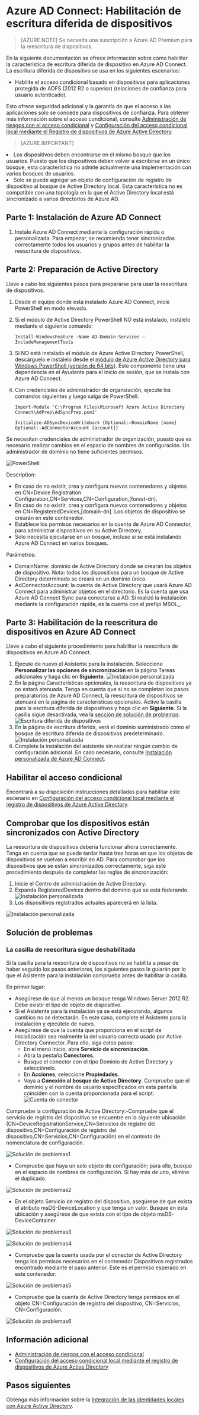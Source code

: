 <properties
	pageTitle="Habilitación de escritura diferida de dispositivos en Azure AD Connect | Microsoft Azure"
	description="En este documento se describe cómo habilitar la escritura diferida de dispositivo con Azure AD Connect"
	services="active-directory"
	documentationCenter=""
	authors="billmath"
	manager="StevenPo"
	editor="curtand"/>

<tags
	ms.service="active-directory"  
	ms.workload="identity"
	ms.tgt_pltfrm="na"
	ms.devlang="na"
	ms.topic="get-started-article"
	ms.date="02/18/2016"
	ms.author="billmath;andkjell"/>

# Azure AD Connect: Habilitación de escritura diferida de dispositivos

>[AZURE.NOTE] Se necesita una suscripción a Azure AD Premium para la reescritura de dispositivos.

En la siguiente documentación se ofrece información sobre cómo habilitar la característica de escritura diferida de dispositivo en Azure AD Connect. La escritura diferida de dispositivo se usa en los siguientes escenarios:

- Habilite el acceso condicional basado en dispositivos para aplicaciones protegida de ADFS (2012 R2 o superior) (relaciones de confianza para usuario autenticado).

Esto ofrece seguridad adicional y la garantía de que el acceso a las aplicaciones solo se concede para dispositivos de confianza. Para obtener más información sobre el acceso condicional, consulte [Administración de riesgos con el acceso condicional](active-directory-conditional-access.md) y [Configuración del acceso condicional local mediante el Registro de dispositivos de Azure Active Directory](https://msdn.microsoft.com/library/azure/dn788908.aspx).

>[AZURE.IMPORTANT]
<li>Los dispositivos deben encontrarse en el mismo bosque que los usuarios. Puesto que los dispositivos deben volver a escribirse en un único bosque, esta característica no admite actualmente una implementación con varios bosques de usuarios.</li> <li>Solo se puede agregar un objeto de configuración de registro de dispositivo al bosque de Active Directory local. Esta característica no es compatible con una topología en la que el Active Directory local está sincronizado a varios directorios de Azure AD.</li>

## Parte 1: Instalación de Azure AD Connect
1. Instale Azure AD Connect mediante la configuración rápida o personalizada. Para empezar, se recomienda tener sincronizados correctamente todos los usuarios y grupos antes de habilitar la reescritura de dispositivos.

## Parte 2: Preparación de Active Directory
Lleve a cabo los siguientes pasos para prepararse para usar la reescritura de dispositivos.

1.	Desde el equipo donde está instalado Azure AD Connect, inicie PowerShell en modo elevado.

2.	Si el módulo de Active Directory PowerShell NO está instalado, instálelo mediante el siguiente comando:

	`Install-WindowsFeature –Name AD-Domain-Services –IncludeManagementTools`

3. Si NO está instalado el módulo de Azure Active Directory PowerShell, descárguelo e instálelo desde el [módulo de Azure Active Directory para Windows PowerShell (versión de 64 bits)](http://go.microsoft.com/fwlink/p/?linkid=236297). Este componente tiene una dependencia en el Ayudante para el inicio de sesión, que se instala con Azure AD Connect.

4.	Con credenciales de administrador de organización, ejecute los comandos siguientes y luego salga de PowerShell.

	`Import-Module 'C:\Program Files\Microsoft Azure Active Directory Connect\AdPrep\AdSyncPrep.psm1'`

	`Initialize-ADSyncDeviceWriteback {Optional:–DomainName [name] Optional:-AdConnectorAccount [account]}`

Se necesitan credenciales de administrador de organización, puesto que es necesario realizar cambios en el espacio de nombres de configuración. Un administrador de dominio no tiene suficientes permisos.

![PowerShell](./media/active-directory-aadconnect-feature-device-writeback/powershell.png)

Description:

- En caso de no existir, crea y configura nuevos contenedores y objetos en CN=Device Registration Configuration,CN=Services,CN=Configuration,[forest-dn].
- En caso de no existir, crea y configura nuevos contenedores y objetos en CN=RegisteredDevices,[domain-dn]. Los objetos de dispositivo se crearán en este contenedor.
- Establece los permisos necesarios en la cuenta de Azure AD Connector, para administrar dispositivos en su Active Directory.
- Solo necesita ejecutarse en un bosque, incluso si se está instalando Azure AD Connect en varios bosques.

Parámetros:

- DomainName: dominio de Active Directory donde se crearán los objetos de dispositivo. Nota: todos los dispositivos para un bosque de Active Directory determinado se creará en un dominio único.
- AdConnectorAccount: la cuenta de Active Directory que usará Azure AD Connect para administrar objetos en el directorio. Es la cuenta que usa Azure AD Connect Sync para conectarse a AD. Si realizó la instalación mediante la configuración rápida, es la cuenta con el prefijo MSOL\_.

## Parte 3: Habilitación de la reescritura de dispositivos en Azure AD Connect
Lleve a cabo el siguiente procedimiento para habilitar la reescritura de dispositivos en Azure AD Connect.

1.	Ejecute de nuevo el Asistente para la instalación. Seleccione **Personalizar las opciones de sincronización** en la página Tareas adicionales y haga clic en **Siguiente**. ![Instalación personalizada](./media/active-directory-aadconnect-feature-device-writeback/devicewriteback2.png)
2.	En la página Características opcionales, la reescritura de dispositivos ya no estará atenuada. Tenga en cuenta que si no se completan los pasos preparatorios de Azure AD Connect, la reescritura de dispositivos se atenuará en la página de características opcionales. Active la casilla para la escritura diferida de dispositivos y haga clic en **Siguiente**. Si la casilla sigue desactivada, vea la [sección de solución de problemas](#the-writeback-checkbox-is-still-disabled). ![Escritura diferida de dispositivos](./media/active-directory-aadconnect-feature-device-writeback/devicewriteback3.png)
3.	En la página de escritura diferida, verá el dominio suministrado como el bosque de escritura diferida de dispositivos predeterminado. ![Instalación personalizada](./media/active-directory-aadconnect-feature-device-writeback/devicewriteback4.png)
4.	Complete la instalación del asistente sin realizar ningún cambio de configuración adicional. En caso necesario, consulte [Instalación personalizada de Azure AD Connect](active-directory-aadconnect-get-started-custom.md).

## Habilitar el acceso condicional
Encontrará a su disposición instrucciones detalladas para habilitar este escenario en [Configuración del acceso condicional local mediante el registro de dispositivos de Azure Active Directory](https://msdn.microsoft.com/library/azure/dn788908.aspx).

## Comprobar que los dispositivos están sincronizados con Active Directory
La reescritura de dispositivos debería funcionar ahora correctamente. Tenga en cuenta que se puede tardar hasta tres horas en que los objetos de dispositivos se vuelvan a escribir en AD. Para comprobar que los dispositivos que se están sincronizados correctamente, siga este procedimiento después de completar las reglas de sincronización:

1.	Inicie el Centro de administración de Active Directory.
2.	Expanda RegisteredDevices dentro del dominio que se está federando. ![Instalación personalizada](./media/active-directory-aadconnect-feature-device-writeback/devicewriteback5.png)
3.	Los dispositivos registrados actuales aparecerá en la lista.

![Instalación personalizada](./media/active-directory-aadconnect-feature-device-writeback/devicewriteback6.png)

## Solución de problemas

### La casilla de reescritura sigue deshabilitada
Si la casilla para la reescritura de dispositivos no se habilita a pesar de haber seguido los pasos anteriores, los siguientes pasos le guiarán por lo que el Asistente para la instalación comprueba antes de habilitar la casilla.

En primer lugar:

- Asegúrese de que al menos un bosque tenga Windows Server 2012 R2. Debe existir el tipo de objeto de dispositivo.
- Si el Asistente para la instalación ya se está ejecutando, algunos cambios no se detectarán. En este caso, complete el Asistente para la instalación y ejecútelo de nuevo.
- Asegúrese de que la cuenta que proporciona en el script de inicialización sea realmente la del usuario correcto usado por Active Directory Connector. Para ello, siga estos pasos:
	- En el menú Inicio, abra **Servicio de sincronización**.
	- Abra la pestaña **Conectores**.
	- Busque el conector con el tipo Dominio de Active Directory y selecciónelo.
	- En **Acciones**, seleccione **Propiedades**.
	- Vaya a **Conexión al bosque de Active Directory**. Compruebe que el dominio y el nombre de usuario especificados en esta pantalla coinciden con la cuenta proporcionada para el script. ![Cuenta de conector](./media/active-directory-aadconnect-feature-device-writeback/connectoraccount.png)

Compruebe la configuración de Active Directory:-Compruebe que el servicio de registro del dispositivo se encuentre en la siguiente ubicación (CN=DeviceRegistrationService,CN=Servicios de registro del dispositivo,CN=Configuración de registro del dispositivo,CN=Servicios,CN=Configuración) en el contexto de nomenclatura de configuración.

![Solución de problemas1](./media/active-directory-aadconnect-feature-device-writeback/troubleshoot1.png)

- Compruebe que haya un solo objeto de configuración; para ello, busque en el espacio de nombres de configuración. Si hay más de uno, elimine el duplicado.

![Solución de problemas2](./media/active-directory-aadconnect-feature-device-writeback/troubleshoot2.png)

- En el objeto Servicio de registro del dispositivo, asegúrese de que exista el atributo msDS-DeviceLocation y que tenga un valor. Busque en esta ubicación y asegúrese de que exista con el tipo de objeto msDS-DeviceContainer.

![Solución de problemas3](./media/active-directory-aadconnect-feature-device-writeback/troubleshoot3.png)

![Solución de problemas4](./media/active-directory-aadconnect-feature-device-writeback/troubleshoot4.png)

- Compruebe que la cuenta usada por el conector de Active Directory tenga los permisos necesarios en el contenedor Dispositivos registrados encontrado mediante el paso anterior. Este es el permiso esperado en este contenedor:

![Solución de problemas5](./media/active-directory-aadconnect-feature-device-writeback/troubleshoot5.png)

- Compruebe que la cuenta de Active Directory tenga permisos en el objeto CN=Configuración de registro del dispositivo, CN=Servicios, CN=Configuración.

![Solución de problemas6](./media/active-directory-aadconnect-feature-device-writeback/troubleshoot6.png)

## Información adicional
- [Administración de riesgos con el acceso condicional](active-directory-conditional-access.md)
- [Configuración del acceso condicional local mediante el registro de dispositivos de Azure Active Directory](https://msdn.microsoft.com/library/azure/dn788908.aspx)

## Pasos siguientes
Obtenga más información sobre la [Integración de las identidades locales con Azure Active Directory](active-directory-aadconnect.md).

<!---HONumber=AcomDC_0218_2016-->